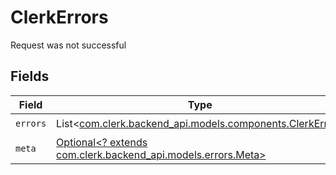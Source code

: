 # ClerkErrors

Request was not successful


## Fields

| Field                                                                                             | Type                                                                                              | Required                                                                                          | Description                                                                                       |
| ------------------------------------------------------------------------------------------------- | ------------------------------------------------------------------------------------------------- | ------------------------------------------------------------------------------------------------- | ------------------------------------------------------------------------------------------------- |
| `errors`                                                                                          | List<[com.clerk.backend_api.models.components.ClerkError](../../models/components/ClerkError.md)> | :heavy_check_mark:                                                                                | N/A                                                                                               |
| `meta`                                                                                            | [Optional<? extends com.clerk.backend_api.models.errors.Meta>](../../models/errors/Meta.md)       | :heavy_minus_sign:                                                                                | N/A                                                                                               |